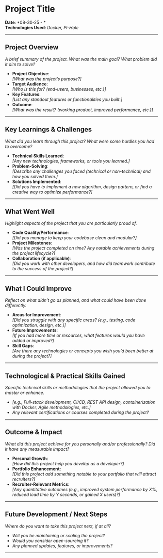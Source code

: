 # **Project Title**  
**Date**: *08-30-25 - *  
**Technologies Used**: *Docker, Pi-Hole*  

---

## **Project Overview**  
_A brief summary of the project. What was the main goal? What problem did it aim to solve?_

- **Project Objective**:  
  *[What was the project’s purpose?]*
- **Target Audience**:  
  *[Who is this for? (end-users, businesses, etc.)]*
- **Key Features**:  
  *[List any standout features or functionalities you built.]*
- **Outcome**:  
  *[What was the result? (working product, improved performance, etc.)]*  

---

## **Key Learnings & Challenges**  
_What did you learn through this project? What were some hurdles you had to overcome?_

- **Technical Skills Learned**:  
  *[Any new technologies, frameworks, or tools you learned.]*
- **Problem-Solving**:  
  *[Describe any challenges you faced (technical or non-technical) and how you solved them.]*
- **Solutions Implemented**:  
  *[Did you have to implement a new algorithm, design pattern, or find a creative way to optimize performance?]*  

---

## **What Went Well**  
_Highlight aspects of the project that you are particularly proud of._

- **Code Quality/Performance**:  
  *[Did you manage to keep your codebase clean and modular?]*
- **Project Milestones**:  
  *[Was the project completed on time? Any notable achievements during the project lifecycle?]*
- **Collaboration (if applicable)**:  
  *[Did you work with other developers, and how did teamwork contribute to the success of the project?]*  

---

## **What I Could Improve**  
_Reflect on what didn’t go as planned, and what could have been done differently._

- **Areas for Improvement**:  
  *[Did you struggle with any specific areas? (e.g., testing, code optimization, design, etc.)]*
- **Future Improvements**:  
  *[If you had more time or resources, what features would you have added or improved?]*
- **Skill Gaps**:  
  *[Are there any technologies or concepts you wish you’d been better at during the project?]*  

---

## **Technological & Practical Skills Gained**  
_Specific technical skills or methodologies that the project allowed you to master or enhance._

- *[e.g., Full-stack development, CI/CD, REST API design, containerization with Docker, Agile methodologies, etc.]*
- *Any relevant certifications or courses completed during the project?*

---

## **Outcome & Impact**  
_What did this project achieve for you personally and/or professionally? Did it have any measurable impact?_

- **Personal Growth**:  
  *[How did this project help you develop as a developer?]*
- **Portfolio Enhancement**:  
  *[Did this project add something notable to your portfolio that will attract recruiters?]*
- **Recruiter-Relevant Metrics**:  
  *[Any quantitative outcomes (e.g., improved system performance by X%, reduced load time by Y seconds, or gained X users)?]*  

---

## **Future Development / Next Steps**  
_Where do you want to take this project next, if at all?_

- *Will you be maintaining or scaling the project?*
- *Would you consider open-sourcing it?*
- *Any planned updates, features, or improvements?*

---
